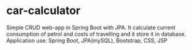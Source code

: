 # car-calculator
Simple CRUD web-app in Spring Boot with JPA. It calculate current consumption of petrol and costs of travelling and it store it in database. Application use: Spring Boot, JPA(mySQL), Bootstrap, CSS, JSP

